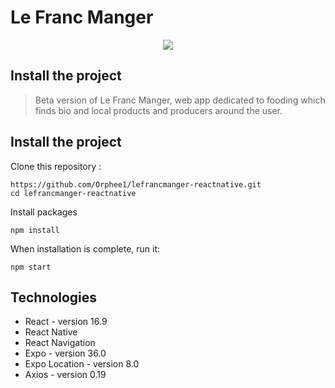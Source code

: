 # Le Franc Manger

<p align="center">
<img src="https://user-images.githubusercontent.com/55689599/74034656-03d09480-49b9-11ea-897c-51f8f57a6b67.gif">
</p>

## Install the project

> Beta version of Le Franc Manger, web app dedicated to fooding which finds bio and local products and producers around the user.

## Install the project

Clone this repository :

```
https://github.com/Orphee1/lefrancmanger-reactnative.git
cd lefrancmanger-reactnative

```

Install packages

```
npm install
```

When installation is complete, run it:

```
npm start
```

## Technologies

- React - version 16.9
- React Native
- React Navigation
- Expo - version 36.0
- Expo Location - version 8.0
- Axios - version 0.19
